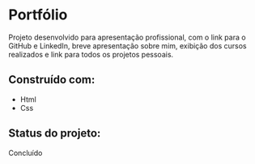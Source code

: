 <h1>Portfólio</h1>

Projeto desenvolvido para apresentação profissional, com o link para o GitHub e LinkedIn, breve apresentação sobre mim, exibição dos cursos realizados e link para todos os projetos pessoais.

<h2>Construído com: </h2>
<ul>
	<li>Html</li>
	<li>Css</li>
</ul>

<h2>Status do projeto: </h2>
Concluído
